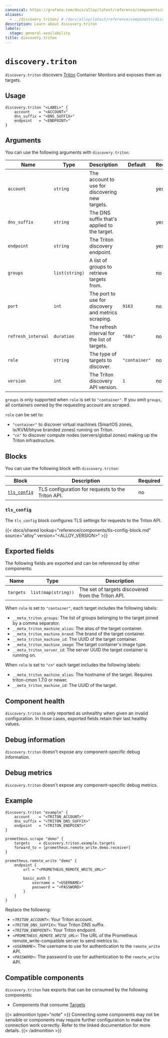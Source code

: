 ```yaml
---
canonical: https://grafana.com/docs/alloy/latest/reference/components/discovery/discovery.triton/
aliases:
  - ../discovery.triton/ # /docs/alloy/latest/reference/components/discovery.triton/
description: Learn about discovery.triton
labels:
  stage: general-availability
title: discovery.triton
---
```


# `discovery.triton`

`discovery.triton` discovers [Triton][] Container Monitors and exposes them as targets.

[Triton]: https://www.tritondatacenter.com

## Usage

```alloy
discovery.triton "<LABEL>" {
    account    = "<ACCOUNT>"
    dns_suffix = "<DNS_SUFFIX>"
    endpoint   = "<ENDPOINT>"
}
```

## Arguments

You can use the following arguments with `discovery.triton`:

| Name               | Type           | Description                                         | Default       | Required |
| ------------------ | -------------- | --------------------------------------------------- | ------------- | -------- |
| `account`          | `string`       | The account to use for discovering new targets.     |               | yes      |
| `dns_suffix`       | `string`       | The DNS suffix that's applied to the target.        |               | yes      |
| `endpoint`         | `string`       | The Triton discovery endpoint.                      |               | yes      |
| `groups`           | `list(string)` | A list of groups to retrieve targets from.          |               | no       |
| `port`             | `int`          | The port to use for discovery and metrics scraping. | `9163`        | no       |
| `refresh_interval` | `duration`     | The refresh interval for the list of targets.       | `"60s"`       | no       |
| `role`             | `string`       | The type of targets to discover.                    | `"container"` | no       |
| `version`          | `int`          | The Triton discovery API version.                   | `1`           | no       |

`groups` is only supported when `role` is set to `"container"`.
If you omit `groups`, all containers owned by the requesting account are scraped.

`role` can be set to:

* `"container"` to discover virtual machines (SmartOS zones, lx/KVM/bhyve branded zones) running on Triton.
* `"cn"` to discover compute nodes (servers/global zones) making up the Triton infrastructure.

## Blocks

You can use the following block with `discovery.triton`:

| Block                      | Description                                       | Required |
| -------------------------- | ------------------------------------------------- | -------- |
| [`tls_config`][tls_config] | TLS configuration for requests to the Triton API. | no       |

[tls_config]: #tls_config

### `tls_config`

The `tls_config` block configures TLS settings for requests to the Triton API.

{{< docs/shared lookup="reference/components/tls-config-block.md" source="alloy" version="<ALLOY_VERSION>" >}}

## Exported fields

The following fields are exported and can be referenced by other components:

| Name      | Type                | Description                                        |
| --------- | ------------------- | -------------------------------------------------- |
| `targets` | `list(map(string))` | The set of targets discovered from the Triton API. |

When `role` is set to `"container"`, each target includes the following labels:

* `__meta_triton_groups`: The list of groups belonging to the target joined by a comma separator.
* `__meta_triton_machine_alias`: The alias of the target container.
* `__meta_triton_machine_brand`: The brand of the target container.
* `__meta_triton_machine_id`: The UUID of the target container.
* `__meta_triton_machine_image`: The target container's image type.
* `__meta_triton_server_id`: The server UUID the target container is running on.

When `role` is set to `"cn"` each target includes the following labels:

* `__meta_triton_machine_alias`: The hostname of the target. Requires triton-cmon 1.7.0 or newer.
* `__meta_triton_machine_id`: The UUID of the target.

## Component health

`discovery.triton` is only reported as unhealthy when given an invalid configuration.
In those cases, exported fields retain their last healthy values.

## Debug information

`discovery.triton` doesn't expose any component-specific debug information.

## Debug metrics

`discovery.triton` doesn't expose any component-specific debug metrics.

## Example

```alloy
discovery.triton "example" {
    account    = "<TRITON_ACCOUNT>"
    dns_suffix = "<TRITON_DNS_SUFFIX>"
    endpoint   = "<TRITON_ENDPOINT>"
}

prometheus.scrape "demo" {
    targets    = discovery.triton.example.targets
    forward_to = [prometheus.remote_write.demo.receiver]
}

prometheus.remote_write "demo" {
    endpoint {
        url = "<PROMETHEUS_REMOTE_WRITE_URL>"

        basic_auth {
            username = "<USERNAME>"
            password = "<PASSWORD>"
        }
    }
}
```

Replace the following:

* _`<TRITON_ACCOUNT>`_: Your Triton account.
* _`<TRITON_DNS_SUFFIX>`_: Your Triton DNS suffix.
* _`<TRITON_ENDPOINT>`_: Your Triton endpoint.
* _`<PROMETHEUS_REMOTE_WRITE_URL>`_: The URL of the Prometheus remote_write-compatible server to send metrics to.
* _`<USERNAME>`_: The username to use for authentication to the `remote_write` API.
* _`<PASSWORD>`_: The password to use for authentication to the `remote_write` API.

<!-- START GENERATED COMPATIBLE COMPONENTS -->

## Compatible components

`discovery.triton` has exports that can be consumed by the following components:

- Components that consume [Targets](../../../compatibility/#targets-consumers)

{{< admonition type="note" >}}
Connecting some components may not be sensible or components may require further configuration to make the connection work correctly.
Refer to the linked documentation for more details.
{{< /admonition >}}

<!-- END GENERATED COMPATIBLE COMPONENTS -->
